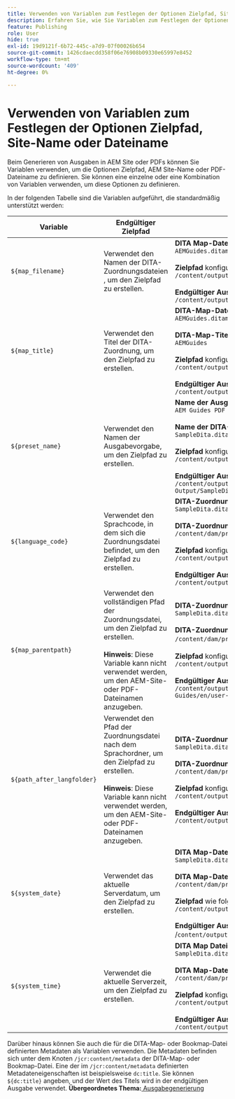 ```yaml
---
title: Verwenden von Variablen zum Festlegen der Optionen Zielpfad, Site-Name oder Dateiname
description: Erfahren Sie, wie Sie Variablen zum Festlegen der Optionen „Zielpfad“, „Site-Name“ oder „Dateiname“ verwenden. Kenntnis der in AEM Guides unterstützten vordefinierten Variablen.
feature: Publishing
role: User
hide: true
exl-id: 19d9121f-6b72-445c-a7d9-07f00026b654
source-git-commit: 1426cdaecdd358f06e76908b09330e65997e8452
workflow-type: tm+mt
source-wordcount: '409'
ht-degree: 0%

---
```


# Verwenden von Variablen zum Festlegen der Optionen Zielpfad, Site-Name oder Dateiname


Beim Generieren von Ausgaben in AEM Site oder PDFs können Sie Variablen verwenden, um die Optionen Zielpfad, AEM Site-Name oder PDF-Dateiname zu definieren. Sie können eine einzelne oder eine Kombination von Variablen verwenden, um diese Optionen zu definieren.

In der folgenden Tabelle sind die Variablen aufgeführt, die standardmäßig unterstützt werden:

| Variable | Endgültiger Zielpfad | Beispiel |
| --- | --- | --- |
| `${map_filename}` | Verwendet den Namen der DITA-Zuordnungsdateien , um den Zielpfad zu erstellen. | **DITA Map-Dateiname**:<br>`AEMGuides.ditamap`<br><br>**Zielpfad** konfiguriert als:<br>`/content/output/sites/${map_filename}`<br><br>**Endgültiger Ausgabespeicherort**:<br>`/content/output/sites/aemGuides/AEMGuides.html` |
| `${map_title}` | Verwendet den Titel der DITA-Zuordnung, um den Zielpfad zu erstellen. | **DITA-Map-Dateiname**:<br>`AEMGuides.ditamap`<br><br>**DITA-Map-Titel**:<br>`AEMGuides`<br><br>**Zielpfad** konfiguriert als:<br>`/content/output/sites/${map_title}`<br><br>**Endgültiger Ausgabespeicherort**:<br>`/content/output/sites/AEMGuides/AEMGuides.html` |
| `${preset_name}` | Verwendet den Namen der Ausgabevorgabe, um den Zielpfad zu erstellen. | **Name der Ausgabevorgabe**:<br>`AEM Guides PDF Output`<br><br>**Name der DITA-Zuordnungsdatei**:<br>`SampleDita.ditamap`<br><br>**Zielpfad** konfiguriert als:<br>`/content/output/sites/${preset_name}`<br><br>**Endgültiger Ausgabespeicherort**:<br>`/content/output/sites/AEM Guides PDF Output/SampleDita.html` |
| `${language_code}` | Verwendet den Sprachcode, in dem sich die Zuordnungsdatei befindet, um den Zielpfad zu erstellen. | **DITA-Zuordnungsdateiname**:<br>`SampleDita.ditamap`<br><br>**DITA-Zuordnungsdateipfad**:<br>`/content/dam/projects/AEM-Guides/en/user-guide/`<br><br>**Zielpfad** konfiguriert als:<br>`/content/output/sites/${language_code}`<br><br>**Endgültiger Ausgabespeicherort**:<br>`/content/output/sites/en/SampleDita.html` |
| `${map_parentpath}` | Verwendet den vollständigen Pfad der Zuordnungsdatei, um den Zielpfad zu erstellen.<br><br>**Hinweis**: Diese Variable kann nicht verwendet werden, um den AEM-Site- oder PDF-Dateinamen anzugeben. | **DITA-Zuordnungsdateiname**:<br>`SampleDita.ditamap`<br><br>**DITA-Zuordnungsdateipfad**:<br>`/content/dam/projects/AEM-Guides/en/user-guide`/<br><br>**Zielpfad** konfiguriert als:<br>`/content/output/sites/${map_parentpath}`<br><br>**Endgültiger Ausgabespeicherort**:<br>`/content/output/sites/content/dam/projects/AEM-Guides/en/user-guide/SampleDita.html` |
| `${path_after_langfolder}` | Verwendet den Pfad der Zuordnungsdatei nach dem Sprachordner, um den Zielpfad zu erstellen.<br><br>**Hinweis**: Diese Variable kann nicht verwendet werden, um den AEM-Site- oder PDF-Dateinamen anzugeben. | **DITA-Zuordnungsdateiname**:<br>`SampleDita.ditamap`<br><br>**DITA-Zuordnungsdateipfad**:<br>`/content/dam/projects/AEM-Guides/en/user-guide/`<br><br>**Zielpfad** konfiguriert als:<br>`/content/output/sites/${path\_after\_langfolder}`<br><br>**Endgültiger Ausgabespeicherort**:<br>`/content/output/sites/user-guide/SampleDita.html` |
| `${system_date}` | Verwendet das aktuelle Serverdatum, um den Zielpfad zu erstellen. | **DITA Map-Dateiname**: <br> `SampleDita.ditamap` <br><br> **DITA Map-Dateipfad:** <br> `/content/dam/projects/AEM-Guides/en/user-guide/` <br><br> **Zielpfad** wie folgt konfiguriert: <br> `/content/output/sites/${system_date}` <br> <br> **Endgültiger Ausgabespeicherort:** <br> /`content/output/sites/08252023/SampleDita.html` |
| `${system_time}` | Verwendet die aktuelle Serverzeit, um den Zielpfad zu erstellen. | **DITA Map Dateiname:** <br>`SampleDita.ditamap` <br> <br> **DITA Map-Dateipfad:** <br>`/content/dam/projects/AEM-Guides/en/user-guide/` <br><Br>**Zielpfad** konfiguriert als: <br> `/content/output/sites/${system_time}`<br><br>**Endgültiger Ausgabespeicherort:**<br>`/content/output/sites/055612/SampleDita.html` |

Darüber hinaus können Sie auch die für die DITA-Map- oder Bookmap-Datei definierten Metadaten als Variablen verwenden. Die Metadaten befinden sich unter dem Knoten `/jcr:content/metadata` der DITA-Map- oder Bookmap-Datei. Eine der im `/jcr:content/metadata` definierten Metadateneigenschaften ist beispielsweise `dc:title`. Sie können `${dc:title}` angeben, und der Wert des Titels wird in der endgültigen Ausgabe verwendet.
**Übergeordnetes Thema:**&#x200B;[&#x200B; Ausgabegenerierung](generate-output.md)
